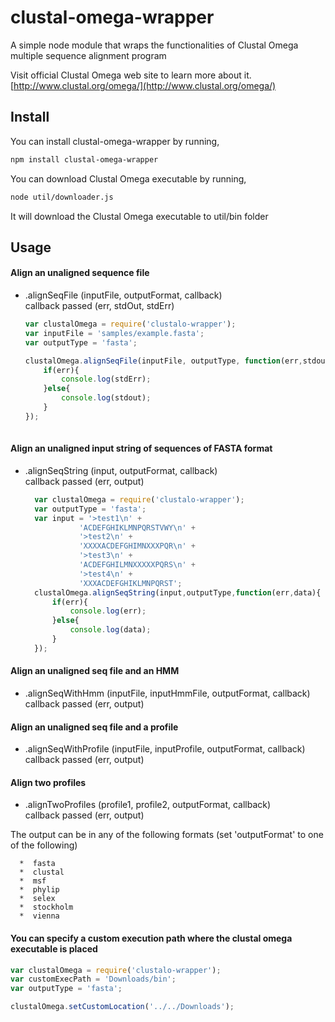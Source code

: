 # clustal-omega-wrapper
A simple node module that wraps the functionalities of Clustal Omega multiple sequence alignment program

Visit official Clustal Omega web site to learn more about it. [http://www.clustal.org/omega/](http://www.clustal.org/omega/)

## Install

You can install clustal-omega-wrapper by running,

```bash
npm install clustal-omega-wrapper
```

You can download Clustal Omega executable by running, 

```bash
node util/downloader.js
```

It will download the Clustal Omega executable to util/bin folder 

## Usage
#### Align an unaligned sequence file
* .alignSeqFile (inputFile, outputFormat, callback)    
  callback passed (err, stdOut, stdErr)
  
  ```javascript
  var clustalOmega = require('clustalo-wrapper');
  var inputFile = 'samples/example.fasta';
  var outputType = 'fasta';
  
  clustalOmega.alignSeqFile(inputFile, outputType, function(err,stdout,stdErr){
      if(err){
          console.log(stdErr);
      }else{
          console.log(stdout);
      }
  });
      
#### Align an unaligned input string of sequences of FASTA format
* .alignSeqString (input, outputFormat, callback)    
  callback passed (err, output)
  
  ```javascript
    var clustalOmega = require('clustalo-wrapper');
    var outputType = 'fasta';
    var input = '>test1\n' +
              'ACDEFGHIKLMNPQRSTVWY\n' +
              '>test2\n' +
              'XXXXACDEFGHIMNXXXPQR\n' +
              '>test3\n' +
              'ACDEFGHILMNXXXXXPQRS\n' +
              '>test4\n' +
              'XXXACDEFGHIKLMNPQRST';
    clustalOmega.alignSeqString(input,outputType,function(err,data){
        if(err){
            console.log(err);
        }else{
            console.log(data);
        }
    });
  

#### Align an unaligned seq file and an HMM
* .alignSeqWithHmm (inputFile, inputHmmFile, outputFormat, callback)    
  callback passed (err, output)

#### Align an unaligned seq file and a profile
* .alignSeqWithProfile (inputFile, inputProfile, outputFormat, callback)    
  callback passed (err, output)

#### Align two profiles
* .alignTwoProfiles (profile1, profile2, outputFormat, callback)    
  callback passed (err, output)

The output can be in any of the following formats (set 'outputFormat' to one of the following) 
   
      *  fasta
      *  clustal
      *  msf
      *  phylip
      *  selex
      *  stockholm
      *  vienna

#### You can specify a custom execution path where the clustal omega executable is placed

 
  ```javascript
  var clustalOmega = require('clustalo-wrapper');
  var customExecPath = 'Downloads/bin';
  var outputType = 'fasta';
  
  clustalOmega.setCustomLocation('../../Downloads');

